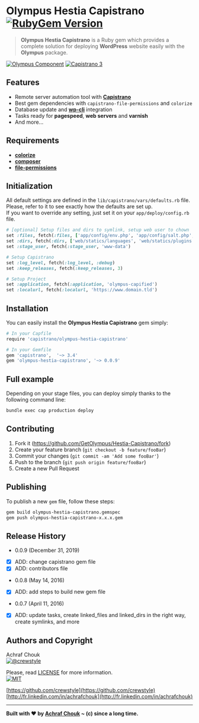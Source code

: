 # Olympus Hestia Capistrano [![RubyGem Version][gem-image]][gem-url]
> **Olympus Hestia Capistrano** is a Ruby gem which provides a complete solution for deploying **WordPress** website easily with the **Olympus** package.

[![Olympus Component][olympus-image]][olympus-url]
[![Capistrano 3][capistrano-image]][capistrano-url]

## Features

+ Remote server automation tool with [**Capistrano**](http://capistranorb.com/)
+ Best gem dependencies with `capistrano-file-permissions` and `colorize`
+ Database update and [**wp-cli**](https://wp-cli.org/) integration
+ Tasks ready for **pagespeed**, **web servers** and **varnish**
+ And more...

## Requirements

+ [**colorize**](https://github.com/fazibear/colorize)
+ [**composer**](https://github.com/capistrano/composer)
+ [**file-permissions**](https://github.com/capistrano/file-permissions)

## Initialization

All default settings are defined in the `lib/capistrano/vars/defaults.rb` file. Please, refer to it to see exactly how the defaults are set up.  
If you want to override any setting, just set it on your `app/deploy/config.rb` file.

```ruby
# [optional] Setup files and dirs to symlink, setup web user to chown
set :files, fetch(:files, ['app/config/env.php', 'app/config/salt.php', 'web/.htaccess', 'web/robots.txt'])
set :dirs, fetch(:dirs, ['web/statics/languages', 'web/statics/plugins', 'web/statics/uploads'])
set :stage_user, fetch(:stage_user, 'www-data')

# Setup Capistrano
set :log_level, fetch(:log_level, :debug)
set :keep_releases, fetch(:keep_releases, 3)

# Setup Project
set :application, fetch(:application, 'olympus-capified')
set :localurl, fetch(:localurl, 'https://www.domain.tld')
```

## Installation

You can easily install the **Olympus Hestia Capistrano** gem simply:

```sh
# In your Capfile
require 'capistrano/olympus-hestia-capistrano'
```

```sh
# In your Gemfile
gem 'capistrano',  '~> 3.4'
gem 'olympus-hestia-capistrano', '~> 0.0.9'
```

## Full example

Depending on your stage files, you can deploy simply thanks to the following command line:

```sh
bundle exec cap production deploy
```

## Contributing

1. Fork it (<https://github.com/GetOlympus/Hestia-Capistrano/fork>)
2. Create your feature branch (`git checkout -b feature/fooBar`)
3. Commit your changes (`git commit -am 'Add some fooBar'`)
4. Push to the branch (`git push origin feature/fooBar`)
5. Create a new Pull Request

## Publishing

To publish a new `gem` file, follow these steps:

```sh
gem build olympus-hestia-capistrano.gemspec
gem push olympus-hestia-capistrano-x.x.x.gem
```

## Release History

* 0.0.9 (December 31, 2019)
- [x] ADD: change capistrano gem file
- [x] ADD: contributors file

* 0.0.8 (May 14, 2016)
- [x] ADD: add steps to build new gem file

* 0.0.7 (April 11, 2016)
- [x] ADD: update tasks, create linked_files and linked_dirs in the right way, create symlinks, and more

## Authors and Copyright

Achraf Chouk  
[![@crewstyle][twitter-image]][twitter-url]

Please, read [LICENSE][license-blob] for more information.  
[![MIT][license-image]][license-url]

[https://github.com/crewstyle](https://github.com/crewstyle)  
[http://fr.linkedin.com/in/achrafchouk](http://fr.linkedin.com/in/achrafchouk)

---

**Built with ♥ by [Achraf Chouk](http://github.com/crewstyle "Achraf Chouk") ~ (c) since a long time.**

<!-- links & imgs dfn's -->
[olympus-image]: https://img.shields.io/badge/for-Olympus-44cc11.svg?style=flat-square
[olympus-url]: https://github.com/GetOlympus
[capistrano-image]: https://img.shields.io/badge/Capistrano-3-52C1DB.svg?style=flat-square
[capistrano-url]: https://github.com/capistrano/capistrano
[gem-image]: https://img.shields.io/gem/v/olympus-hestia-capistrano.svg?style=flat-square
[gem-url]: https://rubygems.org/gems/olympus-hestia-capistrano
[license-blob]: https://github.com/GetOlympus/Hestia-Capistrano/blob/master/LICENSE
[license-image]: https://img.shields.io/badge/license-MIT_License-blue.svg?style=flat-square
[license-url]: http://opensource.org/licenses/MIT
[twitter-image]: https://img.shields.io/badge/crewstyle-blue.svg?style=social&logo=twitter
[twitter-url]: http://twitter.com/crewstyle
